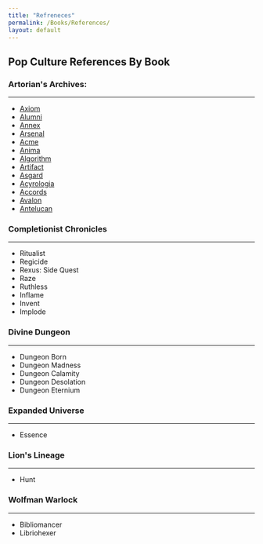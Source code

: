 ```yaml
---
title: "Refreneces"
permalink: /Books/References/
layout: default
---
```



## Pop Culture References By Book

### Artorian's Archives:
--- 
* [Axiom](References/Axiom.md)
* [Alumni](References/Alumni.md)
* [Annex](References/Annex.md)
* [Arsenal](References/Arsenal.md)
* [Acme](References/Acme.md)
* [Anima](References/Anima.md)
* [Algorithm](References/Algorithm.md)
* [Artifact](References/Artifact.md)
* [Asgard](References/Asgard.md)
* [Acyrologia](References/Acyrologia.md)
* [Accords](References/Accords.md)
* [Avalon](References/Avalon.md)
* [Antelucan](References/Antelucan.md)



### Completionist Chronicles
---
* Ritualist
* Regicide
* Rexus: Side Quest
* Raze
* Ruthless
* Inflame
* Invent
* Implode


### Divine Dungeon
---
* Dungeon Born
* Dungeon Madness
* Dungeon Calamity
* Dungeon Desolation
* Dungeon Eternium


### Expanded Universe
--- 
* Essence


### Lion's Lineage
---
* Hunt


### Wolfman Warlock
--- 
* Bibliomancer
* Libriohexer